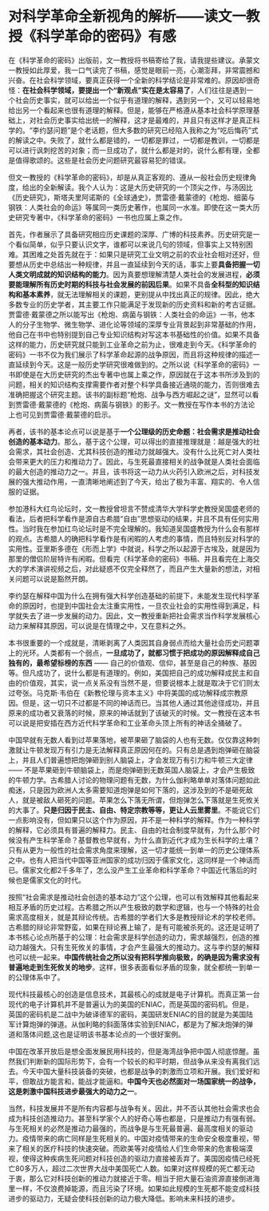 # 对科学革命全新视角的解析——读文一教授《科学革命的密码》有感

在《科学革命的密码》出版前，文一教授将书稿寄给了我，请我提些建议。承蒙文一教授如此厚爱，我一口气读完了书稿，感觉是眼前一亮，心潮澎拜，非常震撼和兴奋。在社会科学领域，要真正获得一个全新的科学结论是非常难的。原因却很奇怪：**在社会科学领域，要提出一个“新观点”实在是太容易了**，人们往往是遇到一个社会历史事实，就可以给出一个似乎有道理的解释，遇到另一个，又可以轻易地给出另一个看起来也很有道理的解释。但是，能够在严格遵从基本社会科学原理基础上，对社会历史事实给出统一的解释，这才是最难的，并且只有这样才是真正科学的。“李约瑟问题”是个老话题，但大多数的研究已经陷入我称之为“吃后悔药”式的解读之中。失败了，就什么都是错的，一切都是罪过，一切都是教训，一切都是可以进行讽刺挖苦的对象；而一旦成功了，就什么都是对的，说什么都有理，全都是值得歌颂的。这些是社会历史问题研究最容易犯的错误。

但文一教授的《科学革命的密码》，却是从真正客观的、遵从一般社会历史规律角度，给出的全新解读。我个人认为：这是大历史研究的一个顶尖之作，与汤因比《历史研究》，斯塔夫里阿诺斯的《全球通史》，贾雷德·戴蒙德的《枪炮、细菌与钢铁：人类社会的命运》等属同一类历史著作，也属同一水准。即使在这一类大历史研究专著中，《科学革命的密码》一书也应属上乘之作。

首先，作者展示了具备研究相应历史课题的深厚、广博的科技素养。历史研究是一个看似简单，似乎只要认识文字，谁都可以来说几句的领域，但事实上又特别困难。其困难之处首先就在于：如果只是研究工业文明之前的农业社会相对还好，但要想从历史中总结出一种规律，并且一直延续到今天的话，事实上要**具备把握一切人类文明成就的知识结构的能力**。因为真要想理解清楚人类社会的发展进程，**必须要能理解所有历史时期的科技与社会发展的前因后果**。如果不具备**全科型的知识结构和基本素养**，就无法理解相关的课题，更别提从中找出真正的规律。因此，绝大多数专业的历史学者，其主要工作只能满足于发现新的历史资料和新的考古证据。贾雷德·戴蒙德之所以能写出《枪炮、病菌与钢铁：人类社会的命运》一书，他本人的分子生物学、微生物学、进化论等领域的深厚专业背景起到非常基础的作用，他自己在书中也特别提到自己专业知识结构对写这本书基础性的价值。如果不具备这样的能力，历史研究就只能到工业革命之前为止，很难走到今天。《科学革命的密码》一书不仅为我们展示了科学革命起源的战争原因，而且将这种规律的描述一直延续到今天。这是一般历史学研究很难做到的。之所以说《科学革命的密码》一书即使是在大历史研究的杰出专著中也属上乘之作，原因就在于这本书所涉及到的问题，相关的知识结构支撑需要作者对整个科学具备接近通晓的能力，否则很难去准确把握这个研究主题。该书的副标题“枪炮、战争与西方崛起之谜”，显然可以看到贾雷德·戴蒙德的《枪炮、病菌与钢铁》的影子。文一教授在写作本书的方法论上也可见到贾雷德·戴蒙德的启示。

再者，该书的基本论点可以说是基于**一个公理级的历史命题：社会需求是推动社会创造的基本动力**。那么，基于这个公理，可以得出的直接推理就是：越是强大的社会需求，其社会创造、尤其科技创造的推动力就越强大。没有什么比死亡对人类社会带来更大的压力和推动力了。因此，与生死最直接相关的战争就是人类社会面临的最大创造的推动力之一。并且，该书将这一动力从火药引入欧洲之后，对科技发展的强大推动作用，一直清晰地阐述到了今天，给出了极为丰富、翔实的、令人信服的证据。

参加港科大红鸟论坛时，文一教授曾坦言不赞成清华大学科学史教授吴国盛老师的看法，后者把科学看作是源自古希腊“自由”思想驱动的结果，并且不具有任何实用性。当时我在参加红鸟论坛时是不完全理解的。我知道吴国盛教授为什么会有那样的观点。古希腊人的确把科学看作是有闲暇的人考虑的事情，而且特别反对科学的实用性。亚里斯多德在《形而上学》中就说，科学之所以起源于古埃及，就是因为那里的僧侣阶层特许有闲暇。但看完《科学革命的密码》书稿、并且看完在上海交大的学术演讲视频之后，对此疑惑不仅完全释然了，而且产生大量新的想法，对相关问题可以说是豁然开朗。

李约瑟在解释中国为什么在拥有强大科学创造基础的前提下，未能发生现代科学革命的原因时，也提到中国社会太注重实用性，一旦农业社会的实用性得到满足，科学就失去了进一步发展的动力。因此，文一教授重新把社会需求当作科学发展核心动力来解释其原因，可以说是在情理之中，又在意料之外。

本书很重要的一个成就是，清晰剥离了人类因其自身弱点而给大量社会历史问题罩上的光环。人类都有一个弱点，**一旦成功了，就都习惯于把成功的原因解释成自己独有的，最希望标榜的东西** ——  自己的价值观、信仰，甚至是自己的种族、基因等。但凡成功了，说什么都是有道理的。例如，美国把自己的成功解释成民主和自由的价值观，其实，说一点关系没有当然不是，但要说根本上就是取决于它们则太过夸张。马克斯·韦伯在《新教伦理与资本主义》中将美国的成功解释成宗教原因。但是，这一切只不过都是不同的神话而已。当其他人通过其他途径成功，并且原来的成功者又衰落的时候，原来的神话就到了该破灭的时候。文一教授在这本书可以说是把安插在西方近代科学革命和工业革命头顶上所有的神话全捅破了。

中国早就有无数人看到过苹果落地，被苹果砸了脑袋的人也有无数。仅仅靠这种刺激就让牛顿发现万有引力是无法解释真正原因何在的。只有总是遇到炮弹砸在脑袋上，并且人们普遍想把炮弹砸到别人脑袋上，才会发现万有引力和牛顿三大定律——  不是苹果砸到牛顿脑袋上，而是炮弹砸到无数英国人脑袋上，才会产生极致的牛顿力学。古希腊人讨论的物理问题有无数，为什么伽利略单单对落体问题如此痴迷，只是因为欧洲人太多需要知道炮弹是如何下落的，这涉及到的不是砸死敌人，就是被敌人砸死的问题。苹果怎么下落无所谓，但炮弹怎么下落就是生死攸关的大事了。**只是归因于民主、自由、特定宗教等等，更让人云里雾里**。不能说它们一点影响没有，但如果只以这个作为原因，并不是一种科学的解释。作为一种科学的解释，它必须具有普遍的解释力。民主、自由的社会制度早就有，为什么那个时候没有产生科学革命？基督教也早就有，为什么直到近代才成为生长科学的土壤？只有从更为一般性的社会需求角度来理解，这一切才能统一到单一的历史公理体系之中。也有人把当代中国等亚洲国家的成功归因于儒家文化，这同样是一个神话而已。儒家文化都2千多年了，怎么没产生工业革命和科学革命？中国近代落后的时候也是儒家文化的时代。

按照“社会需求是推动社会创造的基本动力”这个公理，也可以有效解释其他看起来相互矛盾的历史过程。古希腊之所以产生极致的数学和逻辑，也与一个特殊的社会需求高度相关，就是其辩论传统。古希腊的学者们大多是教授辩论术的学校老师。古希腊的辩论非常野蛮，如果在辩论赛上输了，是有可能被杀死的。这还是证明了本书核心论点所基于的公理：社会需求是科学创造的动力，需求越强烈，创造的推动力越强大。只有生死攸关的事情，才会产生最强大的推动力。这与李约瑟的解释也可以统一起来。**中国传统社会之所以没有把科学推向极致，的确是因为需求没有普遍地走到生死攸关的地步**。这样，很多表面看似矛盾的现象，就全都统一到单一的公理体系中了。

现代科技最核心的创造是信息技术，其最核心的成就是电子计算机。而真正第一台现代的电子计算机并不是普遍认为的美国的ENIAC，而是英国的密码机。但是，英国的密码机是二战中为破译德军的密码，美国研发ENIAC的目的就是为美国陆军计算炮弹的弹道。从伽利略的斜面落体实验到ENIAC，都是为了解决炮弹的弹道和落体问题,这也是证明该书基本论点的一个很好案例。

中国在改革开放后是想全面发展民用科技的，但是海湾战争把中国人彻底惊醒。虽然我们判断新的国际形势下，会有一个较长的和平时期，但战争从来没有离我们远去。今天中国大量科技装备的突破，也都是战争的刺激而立项和开展。我们爱好和平，但敢战方能言和，能战才能逼和。**中国今天也必然面对一场国家统一的战争，这是刺激中国科技进步最强大的动力之一**。

当然，科技发展并不是所有内容都与战争有关。因此，并不否认其他社会需求也会成为科技创造推动力。甚至科学家个人的好奇心等也都是，只是推动力有强有弱。与生死相关的必然是推动力最强的，而战争是与生死最普遍、最高度相关的驱动力。疫情带来的病亡同样是生死相关的。中国对疫情带来的生命安全极度重视，带来了相关的医疗科技的快速突破。而欧美等对疫情给人们生命带来的危害极端漠视，使得这种疾病生死问题对科技创造的驱动力直接被丢弃了。美国因疫情已经死亡80多万人，超过二次世界大战中美国死亡人数。如果对这样规模的死亡都无动于衷，那么它对科技创新的推动力就接近于零。相当于把大量石油资源直接倒进海里一样，不仅浪费掉能源，而且污染了环境。如果如此规模的生死都不能变成科技进步的驱动力，无疑会使科技创新的动力极大降低。影响未来科技的进步。